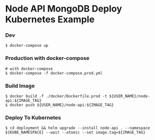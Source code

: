 # Node API MongoDB Deploy Kubernetes Example

### Dev

```
$ docker-compose up
```

### Production with docker-compose

```
# with docker-compose
$ docker-compose -f docker-compose.prod.yml
```

### Build Image

```
$ docker build -f ./docker/Dockerfile.prod -t ${USER_NAME}/node-api:${IMAGE_TAG}
$ docker push ${USER_NAME}/node-api:${IMAGE_TAG}
```

### Deploy To Kubernetes

```
$ cd deployment && helm upgrade --install node-api . --namespace ${KUBE_NAMESPACE} --wait --atomic --set image.tag=${IMAGE_TAG}
```
